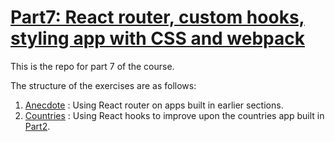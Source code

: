 # [Part7: React router, custom hooks, styling app with CSS and webpack](https://fullstackopen.com/en/part7)

This is the repo for part 7 of the course.

The structure of the exercises are as follows:

1. [Anecdote](./anecdotes/) : Using React router on apps built in earlier sections.
2. [Countries](./countries/) : Using React hooks to improve upon the countries app built in [Part2](../Part2/countries/).
